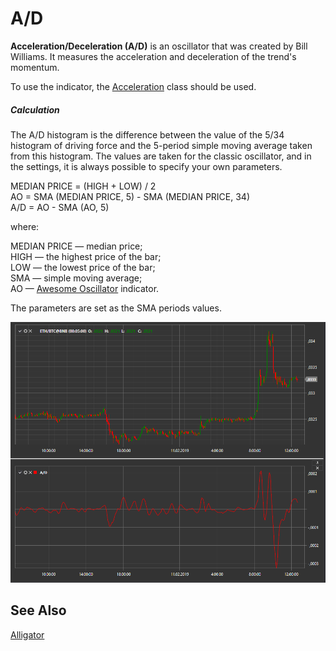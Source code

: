 # A/D

**Acceleration/Deceleration (A/D)** is an oscillator that was created by Bill Williams. It measures the acceleration and deceleration of the trend's momentum.

To use the indicator, the [Acceleration](xref:StockSharp.Algo.Indicators.Acceleration) class should be used.
##### Calculation
  
The A/D histogram is the difference between the value of the 5/34 histogram of driving force and the 5-period simple moving average taken from this histogram. The values are taken for the classic oscillator, and in the settings, it is always possible to specify your own parameters.

MEDIAN PRICE = (HIGH + LOW) / 2  
AO = SMA (MEDIAN PRICE, 5) - SMA (MEDIAN PRICE, 34)  
A/D = AO - SMA (AO, 5)  
  
where:  
  
MEDIAN PRICE — median price;  
HIGH — the highest price of the bar;  
LOW — the lowest price of the bar;  
SMA — simple moving average;  
AO — [Awesome Oscillator](ao.md) indicator.  

The parameters are set as the SMA periods values.

![IndicatorAcceleration](../../../../images/indicatoracceleration.png)

## See Also

[Alligator](alligator.md)
